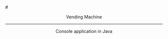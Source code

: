 #<div align="center"> Vending Machine</div>
____________

<div align="center"> Console application in Java </div>

